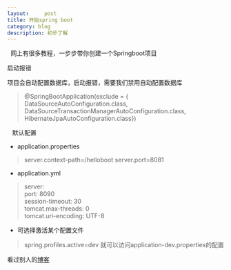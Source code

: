 ```yaml
---
layout:     post
title: 开始spring boot
category: blog
description: 初步了解
---
```

 
 网上有很多教程，一步步带你创建一个Springboot项目
 
 启动报错
 
项目会自动配置数据库，启动报错，需要我们禁用自动配置数据库
> @SpringBootApplication(exclude = {
> 		DataSourceAutoConfiguration.class,
> 		DataSourceTransactionManagerAutoConfiguration.class,
> 		HibernateJpaAutoConfiguration.class})

 
 默认配置
* application.properties
> server.context-path=/helloboot 
> server.port=8081

* application.yml

> server:  
>   port: 8090  
>   session-timeout: 30  
>   tomcat.max-threads: 0  
>   tomcat.uri-encoding: UTF-8 

* 可选择激活某个配置文件
> spring.profiles.active=dev
 就可以访问application-dev.properties的配置
 
 看过别人的[博客](http://blog.csdn.net/u012702547/article/details/53740047)
